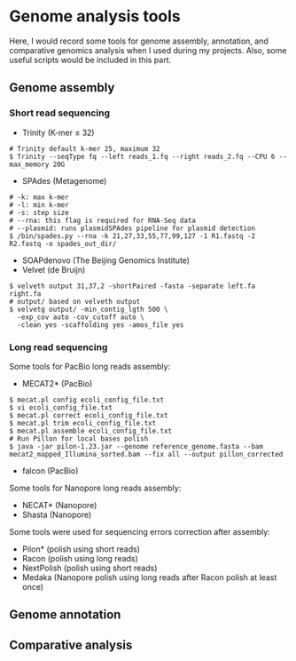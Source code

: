 # Genome analysis tools

Here, I would record some tools for genome assembly, annotation, and comparative genomics analysis when I used during my projects. Also, some useful scripts would be included in this part.

## Genome assembly
### Short read sequencing
- Trinity (K-mer ≤ 32)
```
# Trinity default k-mer 25, maximum 32
$ Trinity --seqType fq --left reads_1.fq --right reads_2.fq --CPU 6 --max_memory 20G 
```

- SPAdes (Metagenome)
```
# -k: max k-mer
# -l: min k-mer
# -s: step size
# --rna: this flag is required for RNA-Seq data
# --plasmid: runs plasmidSPAdes pipeline for plasmid detection
$ /bin/spades.py --rna -k 21,27,33,55,77,99,127 -1 R1.fastq -2 R2.fastq -o spades_out_dir/
```

- SOAPdenovo (The Beijing Genomics Institute)
- Velvet (de Bruijn)
```
$ velveth output 31,37,2 -shortPaired -fasta -separate left.fa right.fa
# output/ based on velveth output
$ velvetg output/ -min_contig_lgth 500 \
  -exp_cov auto -cov_cutoff auto \
  -clean yes -scaffolding yes -amos_file yes
```

### Long read sequencing
Some tools for PacBio long reads assembly:
- MECAT2* (PacBio)
```
$ mecat.pl config ecoli_config_file.txt
$ vi ecoli_config_file.txt
$ mecat.pl correct ecoli_config_file.txt
$ mecat.pl trim ecoli_config_file.txt
$ mecat.pl assemble ecoli_config_file.txt
# Run Pillon for local bases polish
$ java -jar pilon-1.23.jar --genome reference_genome.fasta --bam mecat2_mapped_Illumina_sorted.bam --fix all --output pillon_corrected
```
- falcon (PacBio)

Some tools for Nanopore long reads assembly:
- NECAT* (Nanopore)
- Shasta (Nanopore)

Some tools were used for sequencing errors correction after assembly:
- Pilon* (polish using short reads)
- Racon (polish using long reads)
- NextPolish (polish using short reads)
- Medaka (Nanopore polish using long reads after Racon polish at least once)

## Genome annotation


## Comparative analysis

